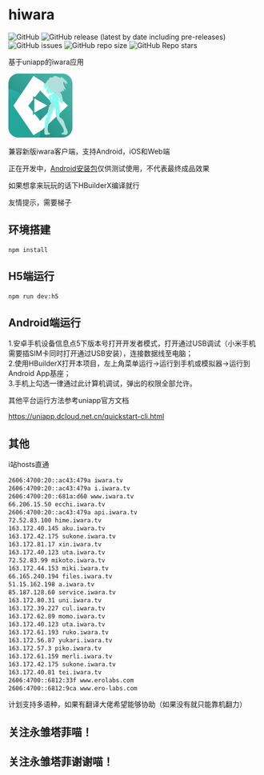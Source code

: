 # hiwara

![GitHub](https://img.shields.io/github/license/shanmaomaoymmm/hiwara)
![GitHub release (latest by date including pre-releases)](https://img.shields.io/github/v/release/shanmaomaoymmm/hiwara?include_prereleases)
![GitHub issues](https://img.shields.io/github/issues/shanmaomaoymmm/hiwara)
![GitHub repo size](https://img.shields.io/github/repo-size/shanmaomaoymmm/hiwara)
![GitHub Repo stars](https://img.shields.io/github/stars/shanmaomaoymmm/hiwara?style=social)

基于uniapp的iwara应用

<img src="./edit/img/logo.png" style="width:128px;height:128px" />

兼容新版iwara客户端，支持Android，iOS和Web端

正在开发中，[Android安装包](https://github.com/shanmaomaoymmm/hiwara/releases)仅供测试使用，不代表最终成品效果

如果想拿来玩玩的话下HBuilderX编译就行

友情提示，需要梯子

## 环境搭建

```
npm install
```

## H5端运行

```
npm run dev:h5
```

## Android端运行

1.安卓手机设备信息点5下版本号打开开发者模式，打开通过USB调试（小米手机需要插SIM卡同时打开通过USB安装），连接数据线至电脑；  
2.使用HBuilderX打开本项目，左上角菜单运行->运行到手机或模拟器->运行到Android App基座；  
3.手机上勾选一律通过此计算机调试，弹出的权限全部允许。

其他平台运行方法参考uniapp官方文档

<https://uniapp.dcloud.net.cn/quickstart-cli.html>

## 其他

i站hosts直通

```
2606:4700:20::ac43:479a iwara.tv
2606:4700:20::ac43:479a i.iwara.tv
2606:4700:20::681a:d60 www.iwara.tv
66.206.15.50 ecchi.iwara.tv
2606:4700:20::ac43:479a api.iwara.tv
72.52.83.100 hime.iwara.tv
163.172.40.145 aku.iwara.tv
163.172.42.175 sukone.iwara.tv
163.172.81.17 xin.iwara.tv
163.172.40.123 uta.iwara.tv
72.52.83.99 mikoto.iwara.tv
163.172.44.153 miki.iwara.tv
66.165.240.194 files.iwara.tv
51.15.162.198 a.iwara.tv
85.187.128.60 service.iwara.tv
163.172.80.31 uni.iwara.tv
163.172.39.227 cul.iwara.tv
163.172.62.89 momo.iwara.tv
163.172.40.123 uta.iwara.tv
163.172.61.193 ruko.iwara.tv
163.172.56.87 yukari.iwara.tv
163.172.57.3 piko.iwara.tv
163.172.61.159 merli.iwara.tv
163.172.42.175 sukone.iwara.tv
163.172.40.81 tei.iwara.tv
2606:4700::6812:33f www.erolabs.com
2606:4700::6812:9ca www.ero-labs.com
```

计划支持多语种，如果有翻译大佬希望能够协助（如果没有就只能靠机翻力）

## 关注永雏塔菲喵！
## 关注永雏塔菲谢谢喵！
